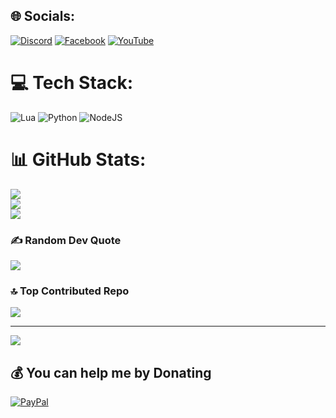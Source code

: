 
## 🌐 Socials:
[![Discord](https://img.shields.io/badge/Discord-%237289DA.svg?logo=discord&logoColor=white)](https://discord.gg/@_porry_) [![Facebook](https://img.shields.io/badge/Facebook-%231877F2.svg?logo=Facebook&logoColor=white)](https://facebook.com/PorryLaTui) [![YouTube](https://img.shields.io/badge/YouTube-%23FF0000.svg?logo=YouTube&logoColor=white)](https://youtube.com/@@Porry999) 

# 💻 Tech Stack:
![Lua](https://img.shields.io/badge/lua-%232C2D72.svg?style=for-the-badge&logo=lua&logoColor=white) ![Python](https://img.shields.io/badge/python-3670A0?style=for-the-badge&logo=python&logoColor=ffdd54) ![NodeJS](https://img.shields.io/badge/node.js-6DA55F?style=for-the-badge&logo=node.js&logoColor=white)
# 📊 GitHub Stats:
![](https://github-readme-stats.vercel.app/api?username=PorryDepTrai&theme=midnight-purple&hide_border=false&include_all_commits=true&count_private=true)<br/>
![](https://github-readme-streak-stats.herokuapp.com/?user=PorryDepTrai&theme=midnight-purple&hide_border=false)<br/>
![](https://github-readme-stats.vercel.app/api/top-langs/?username=PorryDepTrai&theme=midnight-purple&hide_border=false&include_all_commits=true&count_private=true&layout=compact)

### ✍️ Random Dev Quote
![](https://quotes-github-readme.vercel.app/api?type=horizontal&theme=dark)

### 🔝 Top Contributed Repo
![](https://github-contributor-stats.vercel.app/api?username=PorryDepTrai&limit=5&theme=midnight-purple&combine_all_yearly_contributions=true)

---
[![](https://visitcount.itsvg.in/api?id=PorryDepTrai&icon=5&color=6)](https://visitcount.itsvg.in)

  ## 💰 You can help me by Donating
  [![PayPal](https://img.shields.io/badge/PayPal-00457C?style=for-the-badge&logo=paypal&logoColor=white)](https://paypal.me/PorryDepTrai) 

  
<!-- Proudly created with GPRM ( https://gprm.itsvg.in ) -->
